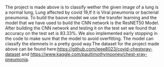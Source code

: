 The project is made above is to classify wether the given image of a lung is a normal lung, Lung affected by covid 19,If it is Viral pneumonia or bacterial pneumonia. To build the baove model we use the transfer learning and the model that we have used to build the CNN network is the ResNET50 Model. After building the CNN network and testing it on the test set we found that accuracy on the test set is 83.33%. We also implemented early stopping in the code to make sure that the model to avoid overfitting. The model can classify the elemnets in a pretty good way.The dataset for the project made above can be found here:https://github.com/ieee8023/covid-chestxray-dataset and https://www.kaggle.com/paultimothymooney/chest-xray-pneumonia. 
